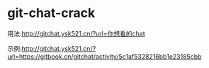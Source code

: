 # git-chat-crack
用法:http://gitchat.ysk521.cn/?url=你想看的chat

示例:http://gitchat.ysk521.cn/?url=https://gitbook.cn/gitchat/activity/5c1af5328216bb1e23185cbb


